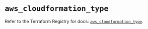 # `aws_cloudformation_type`

Refer to the Terraform Registry for docs: [`aws_cloudformation_type`](https://registry.terraform.io/providers/hashicorp/aws/6.10.0/docs/resources/cloudformation_type).
